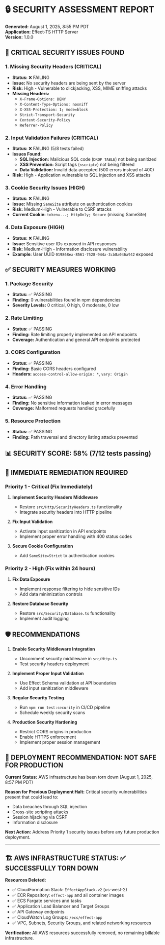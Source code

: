 # 🔒 SECURITY ASSESSMENT REPORT
**Generated:** August 1, 2025, 8:55 PM PDT  
**Application:** Effect-TS HTTP Server  
**Version:** 1.0.0  

## 🚨 CRITICAL SECURITY ISSUES FOUND

### **1. Missing Security Headers (CRITICAL)**
- **Status:** ❌ FAILING
- **Issue:** No security headers are being sent by the server
- **Risk:** High - Vulnerable to clickjacking, XSS, MIME sniffing attacks
- **Missing Headers:**
  - `X-Frame-Options: DENY`
  - `X-Content-Type-Options: nosniff`
  - `X-XSS-Protection: 1; mode=block`
  - `Strict-Transport-Security`
  - `Content-Security-Policy`
  - `Referrer-Policy`

### **2. Input Validation Failures (CRITICAL)**
- **Status:** ❌ FAILING (5/8 tests failed)
- **Issues Found:**
  - **SQL Injection:** Malicious SQL code (`DROP TABLE`) not being sanitized
  - **XSS Prevention:** Script tags (`<script>`) not being filtered
  - **Data Validation:** Invalid data accepted (500 errors instead of 400)
- **Risk:** High - Application vulnerable to SQL injection and XSS attacks

### **3. Cookie Security Issues (HIGH)**
- **Status:** ❌ FAILING  
- **Issue:** Missing `SameSite` attribute on authentication cookies
- **Risk:** Medium-High - Vulnerable to CSRF attacks
- **Current Cookie:** `token=...; HttpOnly; Secure` (missing SameSite)

### **4. Data Exposure (HIGH)**
- **Status:** ❌ FAILING
- **Issue:** Sensitive user IDs exposed in API responses
- **Risk:** Medium-High - Information disclosure vulnerability
- **Example:** User UUID `019868ea-8561-7528-944a-3cb8a046a942` exposed

## ✅ SECURITY MEASURES WORKING

### **1. Package Security**
- **Status:** ✅ PASSING
- **Finding:** 0 vulnerabilities found in npm dependencies
- **Severity Levels:** 0 critical, 0 high, 0 moderate, 0 low

### **2. Rate Limiting**
- **Status:** ✅ PASSING
- **Finding:** Rate limiting properly implemented on API endpoints
- **Coverage:** Authentication and general API endpoints protected

### **3. CORS Configuration** 
- **Status:** ✅ PASSING
- **Finding:** Basic CORS headers configured
- **Headers:** `access-control-allow-origin: *`, `vary: Origin`

### **4. Error Handling**
- **Status:** ✅ PASSING
- **Finding:** No sensitive information leaked in error messages
- **Coverage:** Malformed requests handled gracefully

### **5. Resource Protection**
- **Status:** ✅ PASSING
- **Finding:** Path traversal and directory listing attacks prevented

## 📊 SECURITY SCORE: 58% (7/12 tests passing)

## 🔧 IMMEDIATE REMEDIATION REQUIRED

### **Priority 1 - Critical (Fix Immediately)**
1. **Implement Security Headers Middleware**
   - Restore `src/Http/SecurityHeaders.ts` functionality
   - Integrate security headers into HTTP pipeline
   
2. **Fix Input Validation**
   - Activate input sanitization in API endpoints
   - Implement proper error handling with 400 status codes
   
3. **Secure Cookie Configuration**
   - Add `SameSite=Strict` to authentication cookies

### **Priority 2 - High (Fix within 24 hours)**
1. **Fix Data Exposure**
   - Implement response filtering to hide sensitive IDs
   - Add data minimization controls

2. **Restore Database Security**
   - Restore `src/Security/Database.ts` functionality
   - Implement audit logging

## 🛡️ RECOMMENDATIONS

1. **Enable Security Middleware Integration**
   - Uncomment security middleware in `src/Http.ts`
   - Test security headers deployment

2. **Implement Proper Input Validation**
   - Use Effect Schema validation at API boundaries
   - Add input sanitization middleware

3. **Regular Security Testing**
   - Run `npm run test:security` in CI/CD pipeline
   - Schedule weekly security scans

4. **Production Security Hardening**
   - Restrict CORS origins in production
   - Enable HTTPS enforcement
   - Implement proper session management

## 🚨 DEPLOYMENT RECOMMENDATION: NOT SAFE FOR PRODUCTION

**Current Status:** AWS infrastructure has been torn down (August 1, 2025, 8:57 PM PDT)

**Reason for Previous Deployment Halt:** Critical security vulnerabilities present that could lead to:
- Data breaches through SQL injection
- Cross-site scripting attacks
- Session hijacking via CSRF
- Information disclosure

**Next Action:** Address Priority 1 security issues before any future production deployment.

---

## 🏗️ AWS INFRASTRUCTURE STATUS: ✅ SUCCESSFULLY TORN DOWN

**Resources Deleted:**
- ✅ CloudFormation Stack: `EffectAppStack-v2` (us-west-2)
- ✅ ECR Repository: `effect-app` and all container images
- ✅ ECS Fargate services and tasks
- ✅ Application Load Balancer and Target Groups
- ✅ API Gateway endpoints
- ✅ CloudWatch Log Groups: `/ecs/effect-app`
- ✅ VPC, Subnets, Security Groups, and related networking resources

**Verification:** All AWS resources successfully removed, no remaining billable infrastructure.
